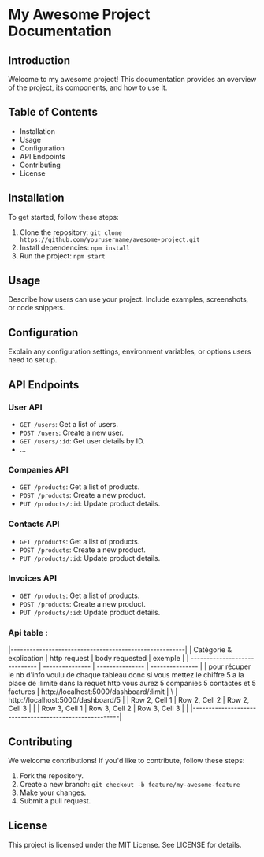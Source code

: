 # My Awesome Project Documentation

## Introduction
Welcome to my awesome project! This documentation provides an overview of the project, its components, and how to use it.

## Table of Contents
- Installation
- Usage
- Configuration
- API Endpoints
- Contributing
- License

## Installation
To get started, follow these steps:
1. Clone the repository: `git clone https://github.com/yourusername/awesome-project.git`
2. Install dependencies: `npm install`
3. Run the project: `npm start`

## Usage
Describe how users can use your project. Include examples, screenshots, or code snippets.

## Configuration
Explain any configuration settings, environment variables, or options users need to set up.

## API Endpoints
### User API
- `GET /users`: Get a list of users.
- `POST /users`: Create a new user.
- `GET /users/:id`: Get user details by ID.
- ...

### Companies API
- `GET /products`: Get a list of products.
- `POST /products`: Create a new product.
- `PUT /products/:id`: Update product details.

### Contacts API
- `GET /products`: Get a list of products.
- `POST /products`: Create a new product.
- `PUT /products/:id`: Update product details.

### Invoices API
- `GET /products`: Get a list of products.
- `POST /products`: Create a new product.
- `PUT /products/:id`: Update product details.

### Api table :
|-------------------------------------------------------|
|    Catégorie & explication    |   http request  | body requested  |     exemple     |
| ----------------------------- | --------------- | --------------- | --------------- |
|  pour récuper le nb d'info voulu de chaque tableau donc si vous mettez le chiffre 5 a la place de :limite dans la requet http vous aurez 5 companies 5 contactes et 5 factures  | http://localhost:5000/dashboard/:limit   |  \  | http://localhost:5000/dashboard/5   |
| Row 2, Cell 1   | Row 2, Cell 2   | Row 2, Cell 3   | |
| Row 3, Cell 1   | Row 3, Cell 2   | Row 3, Cell 3   | |
|-------------------------------------------------------|

## Contributing
We welcome contributions! If you'd like to contribute, follow these steps:
1. Fork the repository.
2. Create a new branch: `git checkout -b feature/my-awesome-feature`
3. Make your changes.
4. Submit a pull request.

## License
This project is licensed under the MIT License. See LICENSE for details.
